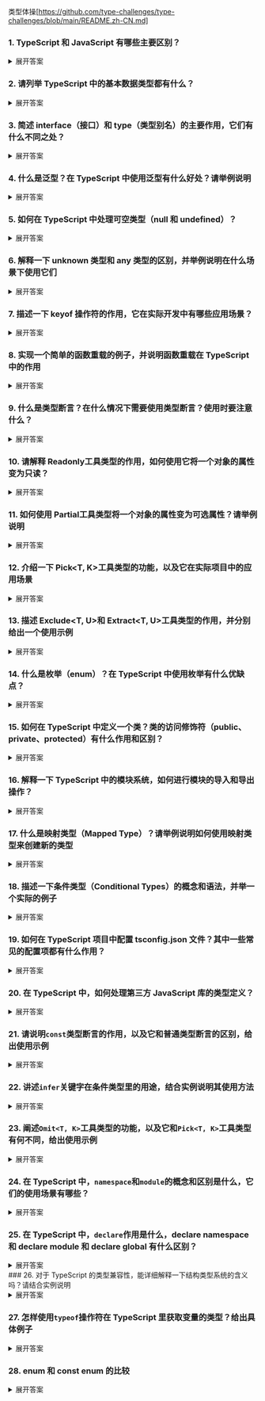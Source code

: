类型体操[https://github.com/type-challenges/type-challenges/blob/main/README.zh-CN.md]

### 1. TypeScript 和 JavaScript 有哪些主要区别？

<details>
<summary>展开答案</summary>

- **静态类型检查**：JavaScript 是动态类型语言，变量类型在运行时确定，这可能导致运行时出现类型相关错误。而 TypeScript 是静态类型语言，在编译阶段就会进行类型检查，能提前发现很多类型错误，提高代码的可靠性和可维护性。
- **语法扩展**：TypeScript 在 JavaScript 基础上增加了类型注解、接口、枚举等语法，让代码结构更清晰，易于理解和维护。
- **编译步骤**：JavaScript 代码可以直接在浏览器或 Node.js 环境中运行，而 TypeScript 代码需要先编译成 JavaScript 代码才能运行。

</details>

### 2. 请列举 TypeScript 中的基本数据类型都有什么？

<details>
<summary>展开答案</summary>

- **number**：表示数值类型，包括整数和浮点数，如 `let num: number = 10;`。
- **string**：表示文本类型，如 `let str: string = "hello";`。
- **boolean**：表示布尔类型，只有两个值 `true` 和 `false`，如 `let isDone: boolean = false;`。
- **null**：表示空值，只有一个值 `null`，如 `let n: null = null;`。
- **undefined**：表示未定义的值，只有一个值 `undefined`，如 `let u: undefined = undefined;`。
-
- **any**：表示任意类型，当你不确定变量的具体类型时可以使用，如 `let value: any = "hello"; value = 10;`。
- **void**：通常用于函数没有返回值的情况，如 `function sayHello(): void { console.log("Hello"); }`。
- **never**：TypeScript 中的 never 类型表示永远不会出现的值（如抛出异常或无限循环的函数），比如一个函数，根本不可能走完，因为你抛出异常了，这个时候就可以给它的返回值写 never
- **unknown**：TypeScript 中的 unknown 类型表示未知类型，必须经过类型检查后才能使用，比如需要类型检查的时候，参数可以先写 unknown
- **Tuple**：元组类型，表示一个已知数量和类型的数组，这个不算是基础类型吧，`let person: [string, number] = ["Alice", 25];`,要求你固定顺序且固定类型

</details>

### 3. 简述 interface（接口）和 type（类型别名）的主要作用，它们有什么不同之处？

<details>
<summary>展开答案</summary>

- **主要作用**：
  - **interface**：用于定义对象的形状，描述对象的属性和方法的类型。可以实现继承，用于类的实现。
  - **type**：可以定义各种类型，包括基本类型、联合类型、交叉类型、函数类型等，更灵活、更复杂
- **不同之处**：
  - **语法**：interface 使用 `interface` 关键字定义，type 使用 `type` 关键字定义。
  - **扩展性**：interface 可以重复定义，会自动合并，而 type 一旦定义不能重复定义。
  - **定义类型范围**：interface 主要用于定义对象类型，type 可以定义更广泛的类型。
- **使用场景**：
  - **interface**：适合定义对象类型和类实现。一般来说，能用 interface，都用 interface，当 interface 搞不定的时候，再考虑 type
  - **type**：适合定义更广泛的类型，包括联合类型、交叉类型、函数类型等。

</details>

### 4. 什么是泛型？在 TypeScript 中使用泛型有什么好处？请举例说明

<details>
<summary>展开答案</summary>

- **泛型定义**：泛型是指在定义函数、接口或类的时候，不预先指定具体的类型，而是在使用的时候再指定类型的一种特性。
- **好处**：
  - **代码复用**：可以编写通用的函数、接口或类，提高代码的复用性。
  - **类型安全**：在编译阶段进行类型检查，保证类型的正确性。
- **示例**：

```typescript
function identity<T>(arg: T): T {
    return arg;
}

let output1 = identity<string>('myString');
let output2 = identity<number>(100);

function getFirstElement<T>(arr: T[]): T {
    return arr[0];
}
const arr = [1, 2, 3];
const firstNumber = getFirstElement(arr);
```

</details>

### 5. 如何在 TypeScript 中处理可空类型（null 和 undefined）？

<details>
<summary>展开答案</summary>

- **可选参数和可选属性**：在参数或属性后面加 `?` 表示可选，可能为 `undefined`。

```typescript
function printName(name?: string) {
    if (name) {
        console.log(name);
    }
}
```

- **联合类型**：使用 `|` 组合类型，如 `string | null | undefined`。

```typescript
let value: string | null | undefined;
if (value !== null && value !== undefined) {
    console.log(value.length);
}
```

- **非空断言操作符**：使用 `!` 断言变量不为 `null` 或 `undefined`。

```typescript
let value: string | null = 'hello';
let length = value!.length;
```

</details>

### 6. 解释一下 unknown 类型和 any 类型的区别，并举例说明在什么场景下使用它们

<details>
<summary>展开答案</summary>

- **区别**：
  - **any**：可以赋值给任意类型，也可以接收任意类型的值，使用 `any` 会绕过类型检查，失去类型安全。
  - **unknown**：表示未知类型，不能直接赋值给其他类型，需要进行类型检查或类型断言后才能使用，更安全。
- **使用场景**：
  - **any**：当你无法确定类型且不想处理类型检查时可以使用，但应尽量避免。
  - **unknown**：当从外部获取数据，不确定数据类型时使用，在使用前进行类型检查。

```typescript
function processValue(value: unknown) {
    if (typeof value === 'string') {
        console.log(value.toUpperCase());
    }
}
```

</details>

### 7. 描述一下 keyof 操作符的作用，它在实际开发中有哪些应用场景？

<details>
<summary>展开答案</summary>

- **作用**：`keyof` 操作符用于获取一个类型的所有属性名组成的联合类型。
- **应用场景**：
  - **类型安全的属性访问**：可以确保访问的属性名是合法的。
  - **泛型约束**：在泛型中约束类型的属性。

```typescript
interface Person {
    name: string;
    age: number;
}

type PersonKeys = keyof Person; // "name" | "age"

function getProperty<T, K extends keyof T>(obj: T, key: K) {
    return obj[key];
}

let person: Person = { name: 'John', age: 30 };
let name = getProperty(person, 'name');
```

</details>

### 8. 实现一个简单的函数重载的例子，并说明函数重载在 TypeScript 中的作用

<details>
<summary>展开答案</summary>

- **示例**：

```typescript
function add(a: number, b: number): number;
function add(a: string, b: string): string;
function add(a: any, b: any): any {
    return a + b;
}

let result1 = add(1, 2);
let result2 = add('hello', ' world');
```

- **作用**：函数重载允许一个函数接受不同类型和数量的参数，根据不同的参数类型和数量提供不同的实现，提高函数的灵活性和可读性。正常来说确实没啥用，就多了个签名，实现还是要区分，它不像 Java 的重载，人家那个才是真正的重载。

</details>

### 9. 什么是类型断言？在什么情况下需要使用类型断言？使用时要注意什么？

<details>
<summary>展开答案</summary>

- **类型断言定义**：类型断言是一种告诉编译器某个变量的具体类型的方式，它不会改变变量的实际类型，只是在编译阶段进行类型检查。
- **使用场景**：
  - 当你比编译器更了解某个变量的类型时。
  - 从 `any` 或 `unknown` 类型转换为具体类型。
  - 还有如果遇到类似于函数重载，然后里面要使用到类型检查的时候，由于 typeof 都是动态检查，所以返回值必须要靠类型断言来确保类型安全。
- **注意事项**：类型断言只是一种编译时的提示，不会进行运行时的类型检查，如果断言错误可能会导致运行时错误。反正别滥用就对了。

```typescript
let value: any = 'hello';
let length = (value as string).length;
```

</details>

### 10. 请解释 Readonly<T>工具类型的作用，如何使用它将一个对象的属性变为只读？

<details>
<summary>展开答案</summary>

- **作用**：`Readonly<T>` 工具类型用于将一个类型的所有属性变为只读，防止属性被修改。
- **使用方法**：

```typescript
interface Person {
    name: string;
    age: number;
}

let readonlyPerson: Readonly<Person> = { name: 'John', age: 30 };
// readonlyPerson.age = 31; // 报错，属性只读

// 自己实现一个
type myReadonly<T> = {
    readonly [P in keyof T]: T[P];
};
```

</details>

### 11. 如何使用 Partial<T>工具类型将一个对象的属性变为可选属性？请举例说明

<details>
<summary>展开答案</summary>

- **作用**：`Partial<T>` 工具类型用于将一个类型的所有属性变为可选属性。
- **使用方法**：

```typescript
interface Person {
    name: string;
    age: number;
}

let partialPerson: Partial<Person> = { name: 'John' };

// 自己实现一个
type myPartial<T> = {
    [P in keyof T]?: T[P];
};
```

</details>

### 12. 介绍一下 Pick<T, K>工具类型的功能，以及它在实际项目中的应用场景

<details>
<summary>展开答案</summary>

- **功能**：`Pick<T, K>` 工具类型用于从一个类型 `T` 中选取部分属性 `K` 组成一个新的类型。
- **应用场景**：当你只需要一个对象的部分属性时，可以使用 `Pick` 来创建一个新的类型。

```typescript
interface Person {
    name: string;
    age: number;
    address: string;
}

type NameAndAge = Pick<Person, 'name' | 'age'>;

let person: NameAndAge = { name: 'John', age: 30 };

// 自己实现一个
type myPick<T, K extends keyof T> = {
    [P in K]: T[P];
};
```

</details>

### 13. 描述 Exclude<T, U>和 Extract<T, U>工具类型的作用，并分别给出一个使用示例

<details>
<summary>展开答案</summary>

- **Exclude<T, U>**：从类型 `T` 中排除可以赋值给类型 `U` 的类型。

```typescript
type T = 'a' | 'b' | 'c';
type U = 'b';
type Result = Exclude<T, U>; // "a" | "c"

// 自己实现一个
type myExclude<T, U> = T extends U ? never : T;
```

- **Extract<T, U>**：从类型 `T` 中提取可以赋值给类型 `U` 的类型。

```typescript
type T = 'a' | 'b' | 'c';
type U = 'b' | 'd';
type Result = Extract<T, U>; // "b"

// 自己实现一个
type myExtract<T, U> = T extends U ? T : never;
```

</details>

### 14. 什么是枚举（enum）？在 TypeScript 中使用枚举有什么优缺点？

<details>
<summary>展开答案</summary>

- **枚举定义**：枚举是一种定义一组命名常量的方式，方便代码的阅读和维护。

```typescript
enum Color {
    Red,
    Green,
    Blue
}

let c: Color = Color.Green;
```

- **优点**：
  - 提高代码的可读性和可维护性，使用有意义的名称代替数字或字符串。
  - 提供类型检查，确保使用的值是枚举中的合法值。
- **缺点**：
  - 增加了代码的复杂度，尤其是嵌套枚举或复杂枚举。
  - 编译后会生成额外的代码，增加了文件大小。

</details>

### 15. 如何在 TypeScript 中定义一个类？类的访问修饰符（public、private、protected）有什么作用和区别？

<details>
<summary>展开答案</summary>

- **类的定义**：

```typescript
class Person {
    name: string;
    age: number;

    constructor(name: string, age: number) {
        this.name = name;
        this.age = age;
    }

    sayHello() {
        console.log(`Hello, my name is ${this.name}`);
    }
}

let person = new Person('John', 30);
person.sayHello();
```

- **访问修饰符**：
  - **public**：默认的访问修饰符，属性和方法可以在类的内部和外部访问。
  - **private**：属性和方法只能在类的内部访问，外部无法访问。
  - **protected**：属性和方法可以在类的内部和子类中访问，外部无法访问。

</details>

### 16. 解释一下 TypeScript 中的模块系统，如何进行模块的导入和导出操作？

<details>
<summary>展开答案</summary>

- **模块系统**：TypeScript 采用了 ES6 的模块系统，将代码分割成多个文件，每个文件就是一个模块。模块可以导出和导入变量、函数、类等。
- **导出操作**：使用 `export` 关键字导出模块中的内容。

```typescript
// math.ts
export function add(a: number, b: number) {
    return a + b;
}
```

- **导入操作**：使用 `import` 关键字导入模块中的内容。

```typescript
// main.ts
import { add } from './math';

let result = add(1, 2);
```

</details>

### 17. 什么是映射类型（Mapped Type）？请举例说明如何使用映射类型来创建新的类型

<details>
<summary>展开答案</summary>

- **映射类型定义**：映射类型是一种基于现有类型创建新类型的方式，通过遍历现有类型的属性并对每个属性进行转换。
- **示例**：

```typescript
interface Person {
    name: string;
    age: number;
}

type ReadonlyPerson = {
    readonly [P in keyof Person]: Person[P];
};

let readonlyPerson: ReadonlyPerson = { name: 'John', age: 30 };
// readonlyPerson.age = 31; // 报错，属性只读
```

</details>

### 18. 描述一下条件类型（Conditional Types）的概念和语法，并举一个实际的例子

<details>
<summary>展开答案</summary>

- **概念**：条件类型允许根据一个条件来选择不同的类型。
- **语法**：`T extends U ? X : Y`，如果 `T` 可以赋值给 `U`，则类型为 `X`，否则为 `Y`。
- **分布式条件类型和普通条件类型的区别**：分布式条件类型可以处理联合类型，而普通条件类型只能处理基本类型。
- **示例**：

```typescript
type IsString<T> = T extends string ? true : false;

type Result1 = IsString<string>; // true
type Result2 = IsString<number>; // false

type T = 'a' | 'b' | 'c';
type U = 'b';
type Result = Exclude<T, U>; // "a" | "c"
// 这里的T是联合类型，它会挨个把a,b,c带入进去和U匹配，这就是分布式条件类型
type myExclude<T, U> = T extends U ? never : T;
```

</details>

### 19. 如何在 TypeScript 项目中配置 tsconfig.json 文件？其中一些常见的配置项都有什么作用？

<details>
<summary>展开答案</summary>

- **配置方法**：在项目根目录下创建 `tsconfig.json` 文件，通过 JSON 格式配置 TypeScript 编译器的选项。
- **常见配置项**：
    1. **target**：指定编译后的 JavaScript 版本，如 `ES5`、`ES6`、`ESNEXT` 等。
    2. **module**：指定模块系统，如 `commonjs`、`esnext` 等。
    3. **strict**：启用所有严格类型检查选项。
    4. **outDir**：指定编译后文件的输出目录。
    5. **path**：指定需要编译的文件路径。
    6. **baseUrl**：设置模块解析的基准路径
     </details>

### 20. 在 TypeScript 中，如何处理第三方 JavaScript 库的类型定义？

<details>
<summary>展开答案</summary>

- **查找官方类型定义**：很多流行的第三方库都有官方的类型定义文件，可以通过 `npm` 安装，如 `@types/react`。
- **自定义类型定义文件**：如果没有官方的类型定义文件，可以自己创建 `.d.ts` 文件来定义类型。

```typescript
// myLibrary.d.ts
declare function myLibraryFunction(): void;
declare module 'xxx';
```

- **使用 `any` 类型**：如果实在无法获取类型定义，可以使用 `any` 类型绕过类型检查，但不推荐。

</details>

### 21. 请说明`const`类型断言的作用，以及它和普通类型断言的区别，给出使用示例

<details>
<summary>展开答案</summary>

- **作用**：`const` 类型断言用于将对象字面量的属性推断为更具体的类型，通常会将字符串字面量类型、数字字面量类型等固定下来，而不是推断为更宽泛的类型。
- **与普通类型断言的区别**：普通类型断言只是告诉编译器某个变量的具体类型，不会改变类型推断的结果；而 `const` 类型断言会影响类型推断，让推断结果更精确。
- **示例**：

```typescript
// 普通对象字面量
let obj1 = { a: 1, b: 'hello' };
// obj1.a 的类型是 number，obj1.b 的类型是 string

// 使用 const 类型断言
let obj2 = { a: 1, b: 'hello' } as const;
// obj2.a 的类型是 1，obj2.b 的类型是 "hello"
```

</details>

### 22. 讲述`infer`关键字在条件类型里的用途，结合实例说明其使用方法

<details>
<summary>展开答案</summary>

- **用途**：`infer` 关键字用于在条件类型中推断类型。它可以在条件类型的 `true` 分支中声明一个待推断的类型变量，编译器会根据实际情况推断出这个类型变量的值。
- **示例**：

```typescript
// 定义一个条件类型，用于提取函数的返回值类型
type ReturnType<T> = T extends (...args: any[]) => infer R ? R : any;

// 定义一个函数
function add(a: number, b: number): number {
    return a + b;
}

// 使用 ReturnType 类型
type AddReturnType = ReturnType<typeof add>; // number

// 自己写一个includes，infer提取数组里的值
type myIncludes<T, K> = T extends (infer U)[]
    ? K extends U
        ? true
        : false
    : false;

// 使用 infer 提取函数参数类型
type ParametersType<T> = T extends (...args: infer P) => any ? P : never;

// 提取数组里的第一个类型
type FirstElement<T> = T extends [infer First, ...any[]] ? First : never;
```

</details>

### 23. 阐述`Omit<T, K>`工具类型的功能，以及它和`Pick<T, K>`工具类型有何不同，给出使用示例

<details>
<summary>展开答案</summary>

- **功能**：`Omit<T, K>` 工具类型用于从类型 `T` 中移除指定的属性 `K`，创建一个新的类型。
- **与 `Pick<T, K>` 的不同**：`Pick<T, K>` 是从类型 `T` 中选取指定的属性 `K` 组成新类型，而 `Omit<T, K>` 是移除指定的属性 `K` 组成新类型。
- **示例**：

```typescript
interface Person {
    name: string;
    age: number;
    address: string;
}

// 使用 Pick 选取属性
type NameAndAge = Pick<Person, 'name' | 'age'>;

// 使用 Omit 移除属性
type WithoutAddress = Omit<Person, 'address'>;

// 自己实现一个omit
type MyOmit<T, K extends keyof T> = {
    [P in keyof T as P extends K ? never : P]: T[P];
};
```

</details>

### 24. 在 TypeScript 中，`namespace`和`module`的概念和区别是什么，它们的使用场景有哪些？

<details>
<summary>展开答案</summary>

- **概念**：
  - **namespace**：在早期的 TypeScript 中，`namespace` 用于组织代码，避免全局命名冲突。它可以包含类、接口、函数等。
  - **module**：ES6 引入了模块系统，TypeScript 也支持这种模块系统。模块是一个独立的文件，通过 `import` 和 `export` 关键字来管理代码的导入和导出。
- **区别**：
  - **语法**：`namespace` 使用 `namespace` 关键字定义，`module` 使用 `import` 和 `export` 关键字。
  - **作用域**：`namespace` 是全局作用域内的命名空间，`module` 是文件级别的作用域。
- **使用场景**：
  - **namespace**：在旧项目或需要在全局作用域内组织代码时使用。
  - **module**：在新项目中，推荐使用 ES6 模块系统来组织代码。

</details>

### 25. 在 TypeScript 中，`declare`作用是什么，declare namespace 和 declare module 和 declare global 有什么区别？

<details>

<summary>展开答案</summary>
    在 TypeScript 中，declare 是一个关键字，用于声明变量、类型、模块或命名空间的存在，主要就是外部的，全局的，或者本来就存在的，但是代码是无法感知推断的时候，就需要用declare声明了。

    -   **declare namespace**：用于声明命名空间或模块。
    -   **declare module**：用于声明模块或第三方库。
    -   **declare global**：用于声明全局变量或类型。
    -   **declare const**：用于声明常量。

```typescript
declare global {
    interface Window {
        a: number;
    }
}
// 使用
window.myLibrary.doSomething();

declare const _globalInitialData: {
    url: string;
    business_data: any;
    component: string;
};
// 使用
console.log(_globalInitialData);
```

</details>
### 26. 对于 TypeScript 的类型兼容性，能详细解释一下结构类型系统的含义吗？请结合实例说明

<details>
<summary>展开答案</summary>

- **结构类型系统含义**：TypeScript 采用结构类型系统，也称为鸭子类型系统。在结构类型系统中，只要两个类型的结构（属性和方法）兼容，就认为它们是兼容的，而不考虑类型的名称。
- **示例**：

```typescript
interface Point {
    x: number;
    y: number;
}

class PointClass {
    x: number;
    y: number;

    constructor(x: number, y: number) {
        this.x = x;
        this.y = y;
    }
}

let p1: Point = { x: 1, y: 2 };
let p2: PointClass = new PointClass(1, 2);

let p3: Point = p2; // 类型兼容，因为结构相同
```

</details>

### 27. 怎样使用`typeof`操作符在 TypeScript 里获取变量的类型？给出具体例子

<details>
<summary>展开答案</summary>

- **使用方法**：`typeof` 操作符在 TypeScript 中可以用于获取变量的类型。它可以用于基本类型、对象类型、函数类型等。
- **示例**：

```typescript
let num = 10;
type NumType = typeof num; // number

let person = { name: 'John', age: 30 };
type PersonType = typeof person; // { name: string; age: number; }

function add(a: number, b: number) {
    return a + b;
}
type AddFunctionType = typeof add; // (a: number, b: number) => number
```

</details>

### 28. enum 和 const enum 的比较

<details>
<summary>展开答案</summary>

- **编译结果**：
  - **enum**：编译后会生成一个对象，包含枚举成员的映射。例如：

```typescript
enum Color {
    Red,
    Green,
    Blue
}
```

编译后的 JavaScript 代码如下：

```javascript
var Color;
(function (Color) {
    Color[(Color['Red'] = 0)] = 'Red';
    Color[(Color['Green'] = 1)] = 'Green';
    Color[(Color['Blue'] = 2)] = 'Blue';
})(Color || (Color = {}));
```

- **const enum**：编译时会直接将枚举成员替换为其值，不会生成额外的对象。例如：

```typescript
const enum Color {
    Red,
    Green,
    Blue
}

let c = Color.Red;
```

编译后的 JavaScript 代码如下：

```javascript
let c = 0;
```

- **使用场景**：
  - **enum**：当需要在运行时访问枚举对象，或者需要枚举成员的反向映射（通过值获取名称）时使用。
  - **const enum**：当只需要枚举成员的值，并且希望减少编译后的代码体积时使用。需要注意的是，`const enum` 只能使用常量枚举表达式，不能使用计算值。

</details>
